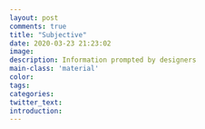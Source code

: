 ```yaml
---
layout: post
comments: true
title: "Subjective"
date: 2020-03-23 21:23:02
image: 
description: Information prompted by designers
main-class: 'material'
color:
tags:
categories:
twitter_text:
introduction:
---
```

